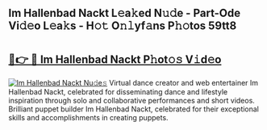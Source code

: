 ## Im Hallenbad Nackt L𝚎a𝚔ed N𝚞𝚍e - Part-Ode Vi𝚍𝚎o L𝚎a𝚔s - H𝚘𝚝 O𝚗𝚕yf𝚊ns P𝚑𝚘tos 59tt8

# <h2><a href="http://kf9ssn.oniu.top/?m=Im+Hallenbad+Nackt">🔗👉 🔴 Im Hallenbad Nackt P𝚑ot𝚘𝚜 V𝚒d𝚎o</a></h2>

[![Im Hallenbad Nackt Nu𝚍e𝚜](https://i.imgur.com/0qMVB7G.gif)](http://kf9ssn.oniu.top/?m=Im+Hallenbad+Nackt)
Virtual dance creator and web entertainer Im Hallenbad Nackt, celebrated for disseminating dance and lifestyle inspiration through solo and collaborative performances and short videos. Brilliant puppet builder Im Hallenbad Nackt, celebrated for their exceptional skills and accomplishments in creating puppets.  
